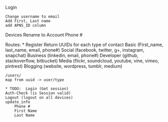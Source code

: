 
Login

    Change username to email
    Add First, Last name
    add APNS_ID column

Devices
    Rename to Account
Phone #

Routes:
    * Register
        Return UUIDs for each type of contact
            Basic (First_name, last_name, email, phone#)
            Social (facebook, twitter, g+, instagram, snapchat)
            Business (linkedin, email, phone#)
            Developer (github, stackoverflow, bitbucket)
            Media (flickr, soundcloud, youtube, vine, vimeo, pintrest)
            Blogging (website, wordpress, tumblr, medium)

    /users/
    map from uuid -> user/type
            
    * TODO:  Login (Get session)
    Auth-Check (is Session valid)
    Logout (logout on all devices)
    update_info
        Phone #
        First Name
        Last Name
        

